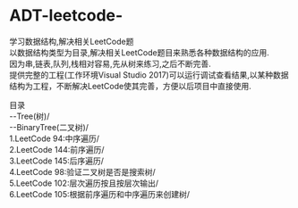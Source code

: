 # ADT-leetcode-
学习数据结构,解决相关LeetCode题  
以数据结构类型为目录,解决相关LeetCode题目来熟悉各种数据结构的应用.  
因为串,链表,队列,栈相对容易,先从树来练习,之后不断完善.  
提供完整的工程(工作环境Visual Studio 2017)可以运行调试查看结果,以某种数据结构为工程，不断解决LeetCode使其完善，方便以后项目中直接使用.  

目录  
--Tree(树)/  
	--BinaryTree(二叉树)/  
		1.LeetCode 94:中序遍历/  
		2.LeetCode 144:前序遍历/  
		3.LeetCode 145:后序遍历/  
		4.LeetCode 98:验证二叉树是否是搜索树/  
		5.LeetCode 102:层次遍历按且按层次输出/  
		6.LeetCode 105:根据前序遍历和中序遍历来创建树/  
